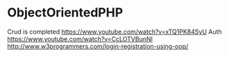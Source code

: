 # ObjectOrientedPHP

Crud is completed https://www.youtube.com/watch?v=xTQ1PK84SyU
Auth https://www.youtube.com/watch?v=CcLOTVBunNI
http://www.w3programmers.com/login-registration-using-oop/
